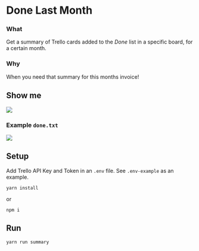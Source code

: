 # Done Last Month

### What

Get a summary of Trello cards added to the _Done_ list in a specific board, for a certain month.

### Why

When you need that summary for this months invoice!

## Show me

![](http://res.cloudinary.com/urre/image/upload/v1520501423/carbon_ke4mpd.png)

### Example `done.txt`

![](http://res.cloudinary.com/urre/image/upload/v1520501743/carbon_1_zugubc.png)

## Setup

Add Trello API Key and Token in an `.env` file. See `.env-example` as an example.

    yarn install

or

    npm i

## Run

    yarn run summary
